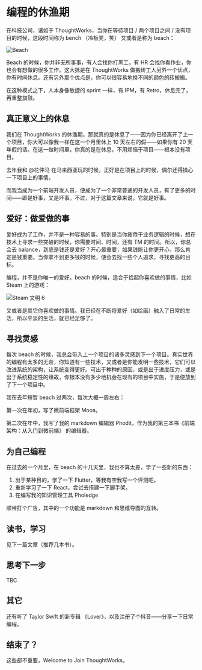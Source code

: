 # 编程的休渔期

在科技公司，诸如于 ThoughtWorks，当你在等待项目 / 两个项目之间 / 没有项目的时候，这段时间称为 bench （冷板凳，笑） 又或者是称为 beach：

![Beach](minion-beach.png)

Beach 的时候，你并非无所事事，有人会找你打黑工，有 HR 会找你看作业，你也会有想做的很多工作。这大抵是在 ThoughtWorks 做搬砖工人另外一个优点，你有时间休息。还有另外那个优点是，你可以很容易地换不同的颜色的砖搬搬。

在这种模式之下，人本身像敏捷的 sprint 一样，有 IPM，有 Retro，休息完了，再重整旗鼓。

## 真正意义上的休息

我们在 ThoughtWorks 的休渔期，那就真的是休息了——因为你已经离开了上一个项目，你大可以像我一样在这一个月里休上 10 天左右的假——如果你有 20 天年假的话。在这一做时间里，你真的是在休息，不用烦恼于项目——根本没有项目。

去年我和 @花仲马 在马来西亚玩的时候，正好是在项目上的时候，偶尔还得操心一下项目上的事情。

而我当成为一个前端开发人员，便成为了一个非常普通的开发人员，有了更多的时间——即是好事，又是坏事。不过，对于这篇文章来说，它就是好事。

## 爱好：做爱做的事

爱好成为了工作，并不是一种容易的事。特别是当你疲倦于业务逻辑的时候，想在技术上寻求一些突破的时候，你需要时间、时间，还有 TM 的时间。所以，你总会去 balance，到底是钱还是爱好？开心最重要，如果钱能让你更开心，那么肯定是钱重要。当你拿不到更多钱的时候，便会去找一些个人追求，寻找更高的目标。

编程，并不是你唯一的爱好。beach 的时候，适合于拾起你喜欢做的事情，比如 Steam 上的游戏：

![Steam 文明 6](steam.png)

又或者是其它你喜欢做的事情。我已经在不断将爱好（如绘画）融入了日常的生活，所以平淡的生活，就已经足够了。

## 寻找灵感

每次 beach 的时候，我总会带入上一个项目的诸多灵感到下一个项目。真实世界的编程有太多的无奈，你知道有一些技术，又或者是你能发明一些技术，它们可以改进系统的架构，让系统变得更好。可出于种种的原因，或是出于进度压力，或是出于系统稳定性的缘故，你根本没有多少地机会在现有的项目中实施，于是便放到了下一个项目中。

我在去年短暂 beach 过两次，每次大概一周左右：

第一次在年初，写了微前端框架 Mooa。

第二次在年中，我写了我的 markdown 编辑器 Phodit，作为我的第三本书《前端架构：从入门到微前端》 的编辑器。

## 为自己编程

在过去的一个月里，在 beach 的十几天里，我也不算太差，学了一些新的东西：

1. 出于某种目的，学了一下 Flutter，等我有空我写一个评测吧。
2. 重新学习了一下 React，尝试去搭建一下脚手架。
3. 在编写我的知识管理工具 Pholedge

顺带打个广告，其中的一个功能是 markdown 和思维导图的互转。

## 读书，学习

见下一篇文章（推荐几本书）。

## 思考下一步

TBC

## 其它

还有听了 Taylor Swift 的新专辑 《Lover》，以及注册了个抖音——分享一下日常编程。

## 结束了？

这些都不重要，Welcome to Join ThoughtWorks。

